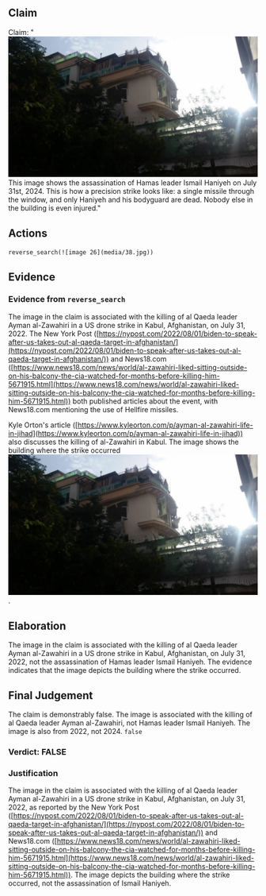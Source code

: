 ## Claim
Claim: "![image 26](media/38.jpg) This image shows the assassination of Hamas leader Ismail Haniyeh on July 31st, 2024. This is how a precision strike looks like: a single missile through the window, and only Haniyeh and his bodyguard are dead. Nobody else in the building is even injured."

## Actions
```
reverse_search(![image 26](media/38.jpg))
```

## Evidence
### Evidence from `reverse_search`
The image in the claim is associated with the killing of al Qaeda leader Ayman al-Zawahiri in a US drone strike in Kabul, Afghanistan, on July 31, 2022. The New York Post ([https://nypost.com/2022/08/01/biden-to-speak-after-us-takes-out-al-qaeda-target-in-afghanistan/](https://nypost.com/2022/08/01/biden-to-speak-after-us-takes-out-al-qaeda-target-in-afghanistan/)) and News18.com ([https://www.news18.com/news/world/al-zawahiri-liked-sitting-outside-on-his-balcony-the-cia-watched-for-months-before-killing-him-5671915.html](https://www.news18.com/news/world/al-zawahiri-liked-sitting-outside-on-his-balcony-the-cia-watched-for-months-before-killing-him-5671915.html)) both published articles about the event, with News18.com mentioning the use of Hellfire missiles.

Kyle Orton's article ([https://www.kyleorton.com/p/ayman-al-zawahiri-life-in-jihad](https://www.kyleorton.com/p/ayman-al-zawahiri-life-in-jihad)) also discusses the killing of al-Zawahiri in Kabul. The image shows the building where the strike occurred ![image 26](media/38.jpg).


## Elaboration
The image in the claim is associated with the killing of al Qaeda leader Ayman al-Zawahiri in a US drone strike in Kabul, Afghanistan, on July 31, 2022, not the assassination of Hamas leader Ismail Haniyeh. The evidence indicates that the image depicts the building where the strike occurred.


## Final Judgement
The claim is demonstrably false. The image is associated with the killing of al Qaeda leader Ayman al-Zawahiri, not Hamas leader Ismail Haniyeh. The image is also from 2022, not 2024. `false`

### Verdict: FALSE

### Justification
The image in the claim is associated with the killing of al Qaeda leader Ayman al-Zawahiri in a US drone strike in Kabul, Afghanistan, on July 31, 2022, as reported by the New York Post ([https://nypost.com/2022/08/01/biden-to-speak-after-us-takes-out-al-qaeda-target-in-afghanistan/](https://nypost.com/2022/08/01/biden-to-speak-after-us-takes-out-al-qaeda-target-in-afghanistan/)) and News18.com ([https://www.news18.com/news/world/al-zawahiri-liked-sitting-outside-on-his-balcony-the-cia-watched-for-months-before-killing-him-5671915.html](https://www.news18.com/news/world/al-zawahiri-liked-sitting-outside-on-his-balcony-the-cia-watched-for-months-before-killing-him-5671915.html)). The image depicts the building where the strike occurred, not the assassination of Ismail Haniyeh.
